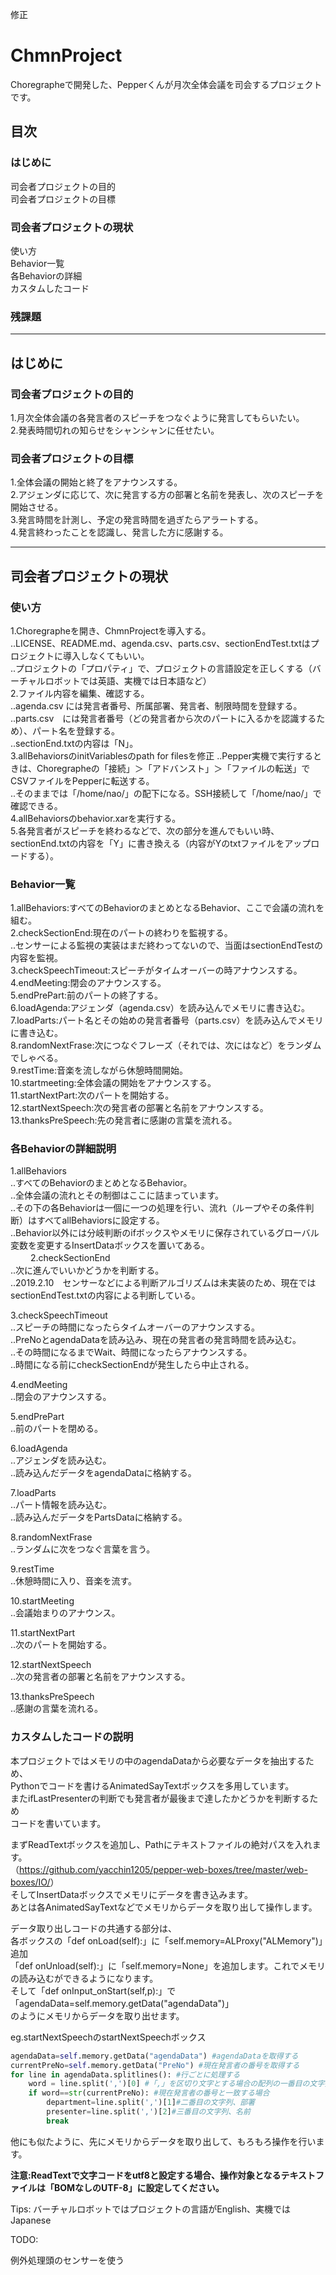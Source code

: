 修正

# ChmnProject  
Choregrapheで開発した、Pepperくんが月次全体会議を司会するプロジェクトです。  
  
## 目次  
### はじめに  
司会者プロジェクトの目的  
司会者プロジェクトの目標  
### 司会者プロジェクトの現状  
使い方  
Behavior一覧  
各Behaviorの詳細  
カスタムしたコード  
### 残課題  
  
****  
## はじめに  
  
### 司会者プロジェクトの目的  
1.月次全体会議の各発言者のスピーチをつなぐように発言してもらいたい。  
2.発表時間切れの知らせをシャンシャンに任せたい。  
### 司会者プロジェクトの目標  
1.全体会議の開始と終了をアナウンスする。  
2.アジェンダに応じて、次に発言する方の部署と名前を発表し、次のスピーチを開始させる。  
3.発言時間を計測し、予定の発言時間を過ぎたらアラートする。  
4.発言終わったことを認識し、発言した方に感謝する。  
  
****  
## 司会者プロジェクトの現状  
  
### 使い方  
1.Choregrapheを開き、ChmnProjectを導入する。  
..LICENSE、README.md、agenda.csv、parts.csv、sectionEndTest.txtはプロジェクトに導入しなくてもいい。  
..プロジェクトの「プロパティ」で、プロジェクトの言語設定を正しくする（バーチャルロボットでは英語、実機では日本語など）  
2.ファイル内容を編集、確認する。  
..agenda.csv には発言者番号、所属部署、発言者、制限時間を登録する。  
..parts.csv　には発言者番号（どの発言者から次のパートに入るかを認識するため）、パート名を登録する。  
..sectionEnd.txtの内容は「N」。  
3.allBehaviorsのinitVariablesのpath for filesを修正 
..Pepper実機で実行するときは、Choregrapheの「接続」＞「アドバンスト」＞「ファイルの転送」でCSVファイルをPepperに転送する。  
..そのままでは「/home/nao/」の配下になる。SSH接続して「/home/nao/」で確認できる。  
4.allBehaviorsのbehavior.xarを実行する。  
5.各発言者がスピーチを終わるなどで、次の部分を進んでもいい時、sectionEnd.txtの内容を「Y」に書き換える（内容がYのtxtファイルをアップロードする）。  
  
### Behavior一覧  
1.allBehaviors:すべてのBehaviorのまとめとなるBehavior、ここで会議の流れを組む。  
2.checkSectionEnd:現在のパートの終わりを監視する。  
..センサーによる監視の実装はまだ終わってないので、当面はsectionEndTestの内容を監視。  
3.checkSpeechTimeout:スピーチがタイムオーバーの時アナウンスする。  
4.endMeeting:閉会のアナウンスする。  
5.endPrePart:前のパートの終了する。  
6.loadAgenda:アジェンダ（agenda.csv）を読み込んでメモリに書き込む。  
7.loadParts:パート名とその始めの発言者番号（parts.csv）を読み込んでメモリに書き込む。  
8.randomNextFrase:次につなぐフレーズ（それでは、次にはなど）をランダムでしゃべる。  
9.restTime:音楽を流しながら休憩時間開始。  
10.startmeeting:全体会議の開始をアナウンスする。  
11.startNextPart:次のパートを開始する。  
12.startNextSpeech:次の発言者の部署と名前をアナウンスする。  
13.thanksPreSpeech:先の発言者に感謝の言葉を流れる。  
  
### 各Behaviorの詳細説明  
1.allBehaviors  
..すべてのBehaviorのまとめとなるBehavior。  
..全体会議の流れとその制御はここに詰まっています。  
..その下の各Behaviorは一個に一つの処理を行い、流れ（ループやその条件判断）はすべてallBehaviorsに設定する。  
..Behavior以外には分岐判断のifボックスやメモリに保存されているグローバル変数を変更するInsertDataボックスを置いてある。  
　　
2.checkSectionEnd  
..次に進んでいいかどうかを判断する。  
..2019.2.10　センサーなどによる判断アルゴリズムは未実装のため、現在ではsectionEndTest.txtの内容による判断している。  
  
3.checkSpeechTimeout  
..スピーチの時間になったらタイムオーバーのアナウンスする。  
..PreNoとagendaDataを読み込み、現在の発言者の発言時間を読み込む。  
..その時間になるまでWait、時間になったらアナウンスする。  
..時間になる前にcheckSectionEndが発生したら中止される。  
  
4.endMeeting  
..閉会のアナウンスする。  
  
5.endPrePart  
..前のパートを閉める。
  
6.loadAgenda  
..アジェンダを読み込む。  
..読み込んだデータをagendaDataに格納する。  
  
7.loadParts  
..パート情報を読み込む。  
..読み込んだデータをPartsDataに格納する。  
  
8.randomNextFrase  
..ランダムに次をつなぐ言葉を言う。
  
9.restTime  
..休憩時間に入り、音楽を流す。  
  
10.startMeeting  
..会議始まりのアナウンス。  
  
11.startNextPart  
..次のパートを開始する。  
  
12.startNextSpeech  
..次の発言者の部署と名前をアナウンスする。  
  
13.thanksPreSpeech  
..感謝の言葉を流れる。  
  
### カスタムしたコードの説明  
本プロジェクトではメモリの中のagendaDataから必要なデータを抽出するため、  
Pythonでコードを書けるAnimatedSayTextボックスを多用しています。  
またifLastPresenterの判断でも発言者が最後まで達したかどうかを判断するため  
コードを書いています。  
  
まずReadTextボックスを追加し、Pathにテキストファイルの絶対パスを入れます。  
（<https://github.com/yacchin1205/pepper-web-boxes/tree/master/web-boxes/IO/>）  
そしてInsertDataボックスでメモリにデータを書き込みます。  
あとは各AnimatedSayTextなどでメモリからデータを取り出して操作します。  
  
データ取り出しコードの共通する部分は、  
各ボックスの「def onLoad(self):」に「self.memory=ALProxy("ALMemory")」追加  
「def onUnload(self):」に「self.memory=None」を追加します。これでメモリの読み込むができるようになります。  
そして「def onInput_onStart(self,p):」で「agendaData=self.memory.getData("agendaData")」  
のようにメモリからデータを取り出せます。  
  
eg.startNextSpeechのstartNextSpeechボックス  
```python
agendaData=self.memory.getData("agendaData") #agendaDataを取得する
currentPreNo=self.memory.getData("PreNo") #現在発言者の番号を取得する
for line in agendaData.splitlines(): #行ごとに処理する
	word = line.split(',')[0] #「,」を区切り文字とする場合の配列の一番目の文字列、番号に当たる
	if word==str(currentPreNo): #現在発言者の番号と一致する場合
		department=line.split(',')[1]#二番目の文字列、部署
		presenter=line.split(',')[2]#三番目の文字列、名前
		break
```
  
他にも似たように、先にメモリからデータを取り出して、もろもろ操作を行います。  
  
**注意:ReadTextで文字コードをutf8と設定する場合、操作対象となるテキストファイルは「BOMなしのUTF-8」に設定してください。**  
  
  

Tips:
  バーチャルロボットではプロジェクトの言語がEnglish、実機ではJapanese

TODO:  

例外処理頭のセンサーを使う  
  
